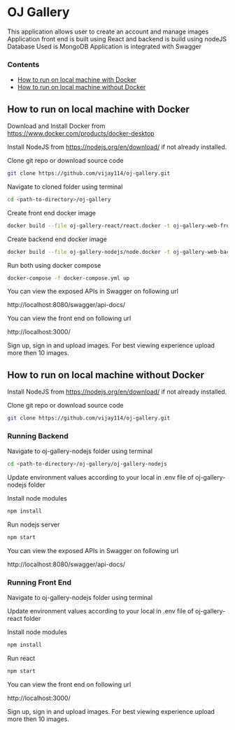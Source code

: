 # OJ Gallery

This application allows user to create an account and manage images
Application front end is built using React and backend is build using nodeJS
Database Used is MongoDB
Application is integrated with Swagger

### Contents

- [How to run on local machine with Docker](#how-to-run-on-local-machine-with-docker)
- [How to run on local machine without Docker ](#how-to-run-on-local-machine-without-docker)

## How to run on local machine with Docker

Download and Install Docker from https://www.docker.com/products/docker-desktop

Install NodeJS from https://nodejs.org/en/download/ if not already installed.

Clone git repo or download source code

```bash
git clone https://github.com/vijay114/oj-gallery.git
```

Navigate to cloned folder using terminal

```bash
cd <path-to-directory>/oj-gallery
```

Create front end docker image

```bash
docker build --file oj-gallery-react/react.docker -t oj-gallery-web-frontend .
```

Create backend end docker image

```bash
docker build --file oj-gallery-nodejs/node.docker -t oj-gallery-web-backe
```

Run both using docker compose

```bash
docker-compose -f docker-compose.yml up
```

You can view the exposed APIs in Swagger on following url

 http://localhost:8080/swagger/api-docs/

You can view the front end on following url

 http://localhost:3000/

Sign up, sign in and upload images. For best viewing experience upload more then 10 images.

## How to run on local machine without Docker

Install NodeJS from https://nodejs.org/en/download/ if not already installed.

Clone git repo or download source code

```bash
git clone https://github.com/vijay114/oj-gallery.git
```

### Running Backend

Navigate to oj-gallery-nodejs folder using terminal

```bash
cd <path-to-directory>/oj-gallery/oj-gallery-nodejs
```

Update environment values according to your local in .env file of oj-gallery-nodejs folder

Install node modules

```bash
npm install
```

Run nodejs server

```bash
npm start
```

You can view the exposed APIs in Swagger on following url

 http://localhost:8080/swagger/api-docs/

### Running Front End 

Navigate to oj-gallery-nodejs folder using terminal

Update environment values according to your local in .env file of oj-gallery-react folder

Install node modules

```bash
npm install
```

Run react

```bash
npm start
```

You can view the front end on following url

 http://localhost:3000/

Sign up, sign in and upload images. For best viewing experience upload more then 10 images.
